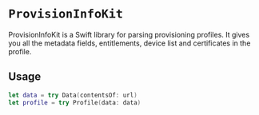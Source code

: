 # ``ProvisionInfoKit``

ProvisionInfoKit is a Swift library for parsing provisioning profiles. It gives you all the metadata fields,
entitlements, device list and certificates in the profile.



## Usage

```swift
let data = try Data(contentsOf: url)
let profile = try Profile(data: data)
```
